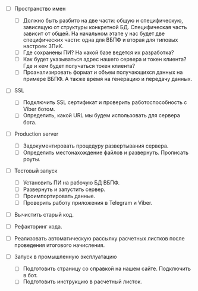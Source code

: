 * [ ] Пространство имен
  * [ ] Должно быть разбито на две части: общую и специфическую, зависящую от структуры конкретной БД.
        Специфическая часть зависит от общей. На начальном этапе у нас будет две специфических части: одна
        для ВБПФ и вторая для типовых настроек ЗПиК.
  * [ ] Где сохранены ПИ? На какой базе ведется их разработка?
  * [ ] Как будет указываться адрес нашего сервера и токен клиента? Где и кем будет получаться токен клиента?
  * [ ] Проанализировать формат и объем получающихся данных на примере ВБПФ. А также время на генерацию и
        передачу данных.

* [ ] SSL
  * [ ] Подключить SSL сертификат и проверить работоспособность с Viber ботом.
  * [ ] Определить, какой URL мы будем использовать для сервера бота.

* [ ] Production server
  * [ ] Задокументировать процедуру развертывания сервера.
  * [ ] Определить местонахождение файлов и развернуть. Прописать роуты.

* [ ] Тестовый запуск
  * [ ] Установить ПИ на рабочую БД ВБПФ.
  * [ ] Развернуть и запустить сервер.
  * [ ] Проимпортировать данные.
  * [ ] Проверить работу приложения в Telegram и Viber.

* [ ] Вычистить старый код.

* [ ] Рефакторинг кода.

* [ ] Реализовать автоматическую рассылку расчетных листков после проведения итогового начисления.

* [ ] Запуск в промышленную эксплуатацию
  * [ ] Подготовить страницу со справкой на нашем сайте. Подключить в бот.
  * [ ] Подготовить инструкцию в расчетный листок.
